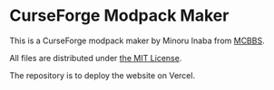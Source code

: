 # CurseForge Modpack Maker

This is a CurseForge modpack maker by Minoru Inaba from [MCBBS](https://www.mcbbs.net/thread-1183410-1-1.html).

All files are distributed under [the MIT License](https://github.com/maxelblack/curseforge-modpack-maker/blob/main/LICENSE).

The repository is to deploy the website on Vercel.
